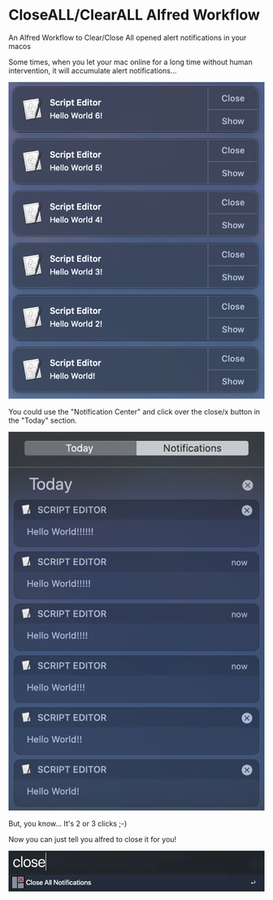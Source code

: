 # CloseALL/ClearALL Alfred Workflow
An Alfred Workflow to Clear/Close All opened alert notifications in your macos

Some times, when you let your mac online for a long time without human intervention, it will accumulate alert notifications...

![Notifications](https://raw.githubusercontent.com/jmarcon/closeall.alfredworkflow/master/screenshot.png)

You could use the "Notification Center" and click over the close/x button in the "Today" section.

![Today](https://raw.githubusercontent.com/jmarcon/closeall.alfredworkflow/master/today.png)

But, you know... It's 2 or 3 clicks ;-)

Now you can just tell you alfred to close it for you!

![Close](https://raw.githubusercontent.com/jmarcon/closeall.alfredworkflow/master/close.png)